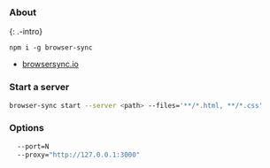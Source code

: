 ### About

{: .-intro}

`npm i -g browser-sync`

- [browsersync.io](https://browsersync.io)

### Start a server

```sh
browser-sync start --server <path> --files='**/*.html, **/*.css'
```

### Options

```sh
  --port=N
  --proxy="http://127.0.0.1:3000"
```
